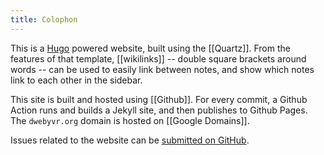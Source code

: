 ```yaml
---
title: Colophon
---
```


This is a [Hugo](https://gohugo.io/) powered website, built using the [[Quartz]]. From the features of that template, [[wikilinks]] -- double square brackets around words -- can be used to easily link between notes, and show which notes link to each other in the sidebar.


This site is built and hosted using [[Github]]. For every commit, a Github Action runs and builds a Jekyll site, and then publishes to Github Pages. The `dwebyvr.org` domain is hosted on [[Google Domains]].

Issues related to the website can be [submitted on GitHub](https://github.com/DWebYVR/notes/issues).
